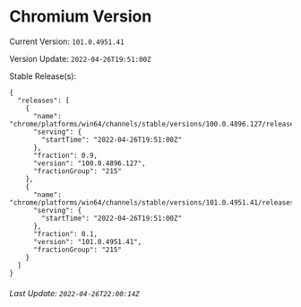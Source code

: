 # Chromium Version

Current Version: `101.0.4951.41`

Version Update: `2022-04-26T19:51:00Z`

Stable Release(s):
```
{
  "releases": [
    {
      "name": "chrome/platforms/win64/channels/stable/versions/100.0.4896.127/releases/1651002660",
      "serving": {
        "startTime": "2022-04-26T19:51:00Z"
      },
      "fraction": 0.9,
      "version": "100.0.4896.127",
      "fractionGroup": "215"
    },
    {
      "name": "chrome/platforms/win64/channels/stable/versions/101.0.4951.41/releases/1651002660",
      "serving": {
        "startTime": "2022-04-26T19:51:00Z"
      },
      "fraction": 0.1,
      "version": "101.0.4951.41",
      "fractionGroup": "215"
    }
  ]
}
```

###### Last Update: `2022-04-26T22:00:14Z`
